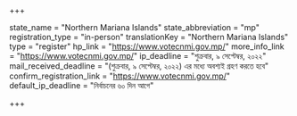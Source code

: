 +++

state_name = "Northern Mariana Islands"
state_abbreviation = "mp"
registration_type = "in-person"
translationKey = "Northern Mariana Islands"
type = "register"
hp_link = "https://www.votecnmi.gov.mp/"
more_info_link = "https://www.votecnmi.gov.mp/"
ip_deadline = "শুক্রবার, ৯ সেপ্টেম্বর, ২০২২"
mail_received_deadline = "(শুক্রবার, ৯ সেপ্টেম্বর, ২০২২) এর মধ্যে অবশ্যই গ্রহণ করতে হবে"
confirm_registration_link = "https://www.votecnmi.gov.mp/"
default_ip_deadline = "নির্বাচনের ৬০ দিন আগে"

+++